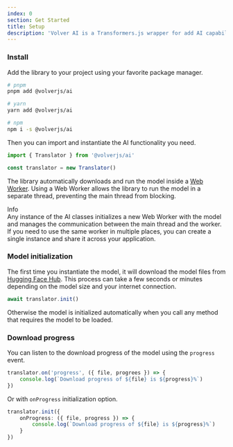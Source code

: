 ```yaml
---
index: 0
section: Get Started
title: Setup
description: 'Volver AI is a Transformers.js wrapper for add AI capabilities to your web applications in a simple way with multithreading support.'
---
```


### Install

Add the library to your project using your favorite package manager.

```bash
# pnpm
pnpm add @volverjs/ai

# yarn
yarn add @volverjs/ai

# npm
npm i -s @volverjs/ai
```

Then you can import and instantiate the AI functionality you need.

```typescript
import { Translator } from '@volverjs/ai'

const translator = new Translator()
```

The library automatically downloads and run the model inside a [Web Worker](https://developer.mozilla.org/en-US/docs/Web/API/Worker).
Using a Web Worker allows the library to run the model in a separate thread, preventing the main thread from blocking.

<div class="vv-alert vv-alert--callout vv-alert--info mb-lg">
  <div class="vv-alert__header">
    <div class="vv-alert__title">Info</div>
  </div>
  <div class="vv-alert__content">Any instance of the AI classes initializes a new Web Worker with the model and manages the communication between the main thread and the worker. If you need to use the same worker in multiple places, you can create a single instance and share it across your application.</div>
</div>

### Model initialization

The first time you instantiate the model, it will download the model files from [Hugging Face Hub](https://huggingface.co/docs/hub/index). This process can take a few seconds or minutes depending on the model size and your internet connection.

```typescript
await translator.init()
```

Otherwise the model is initialized automatically when you call any method that requires the model to be loaded.

### Download progress

You can listen to the download progress of the model using the `progress` event.

```typescript
translator.on('progress', ({ file, progrees }) => {
    console.log(`Download progress of ${file} is ${progress}%`)
})
```

Or with `onProgress` initialization option.

```typescript
translator.init({
    onProgress: ({ file, progress }) => {
        console.log(`Download progress of ${file} is ${progress}%`)
    }
})
```
